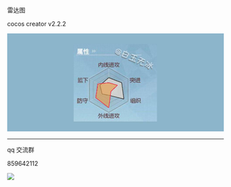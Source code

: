 雷达图


cocos creator v2.2.2 

![](./../img/radar.jpg)

---

qq 交流群

859642112

![](./../img/about.jpg)